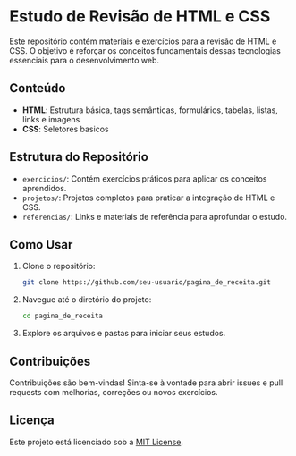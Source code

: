 # Estudo de Revisão de HTML e CSS

Este repositório contém materiais e exercícios para a revisão de HTML e CSS. O objetivo é reforçar os conceitos fundamentais dessas tecnologias essenciais para o desenvolvimento web.

## Conteúdo

- **HTML**: Estrutura básica, tags semânticas, formulários, tabelas, listas, links e imagens
- **CSS**: Seletores basicos 

## Estrutura do Repositório

- `exercicios/`: Contém exercícios práticos para aplicar os conceitos aprendidos.
- `projetos/`: Projetos completos para praticar a integração de HTML e CSS.
- `referencias/`: Links e materiais de referência para aprofundar o estudo.

## Como Usar

1. Clone o repositório:
    ```bash
    git clone https://github.com/seu-usuario/pagina_de_receita.git
    ```
2. Navegue até o diretório do projeto:
    ```bash
    cd pagina_de_receita
    ```
3. Explore os arquivos e pastas para iniciar seus estudos.

## Contribuições

Contribuições são bem-vindas! Sinta-se à vontade para abrir issues e pull requests com melhorias, correções ou novos exercícios.

## Licença

Este projeto está licenciado sob a [MIT License](LICENSE).

